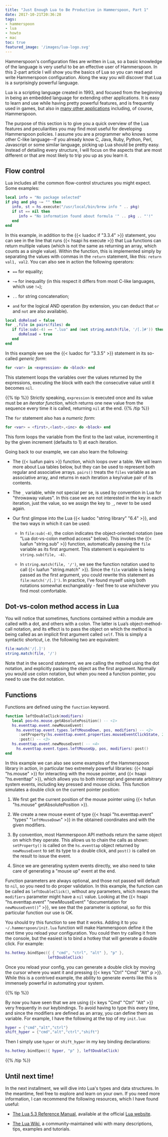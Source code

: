 ```yaml
---
title: "Just Enough Lua to Be Productive in Hammerspoon, Part 1"
date: 2017-10-21T20:36:28
tags:
- hammerspoon
- lua
- howto
- mac
toc: true
featured_image: '/images/lua-logo.svg'
---
```


Hammerspoon's configuration files are written in Lua, so a basic
knowledge of the language is very useful to be an effective user of
Hammerspoon. In this 2-part article I will show you the basics of Lua
so you can read and write Hammerspoon configuration. Along the way you
will discover that Lua is a surprisingly powerful language.

<!--more-->

Lua is a scripting language created in 1993, and focused from the
beginning in being an embedded language for extending other
applications. It is easy to learn and use while having pretty powerful
features, and is frequently used in games, but also in [many other
applications](https://en.wikipedia.org/wiki/List_of_applications_using_Lua)
including, of course, Hammerspoon.

The purpose of this section is to give you a quick overview of the Lua
features and peculiarities you may find most useful for developing
Hammerspoon policies. I assume you are a programmer who knows some
other C-like language--if you already know C, Java, Ruby, Python,
Perl, Javascript or some similar language, picking up Lua should be
pretty easy. Instead of detailing every structure, I will focus on the
aspects that are most different or that are most likely to trip you up
as you learn it.

Flow control
------------

Lua includes all the common flow-control structures you might
expect. Some examples:

``` lua
local info = "No package selected"
if pkg and pkg ~= "" then
   info, st = hs.execute("/usr/local/bin/brew info " .. pkg)
   if st == nil then
      info = "No information found about formula '" .. pkg .. "'!"
   end
end
```

In this example, in addition to the {{< luadoc if "3.3.4" >}}
statement, you can see in the line that runs {{< hsapi hs execute >}}
that Lua functions can return multiple values (which is not the same
as returning an array, which counts as a single value). Within the
function, this is implemented simply by separating the values with
commas in the `return` statement, like this: `return val1, val2`. You
can also see in action the following operators:

-   `==` for equality;

-   `~=` for inequality (in this respect it differs from most C-like languages, which use `!=`);

-   `..` for string concatenation;

-   `and` for the logical AND operation (by extension, you can deduct that `or` and `not` are also available).

```lua
local doReload = false
for _,file in pairs(files) do
   if file:sub(-4) == ".lua" and (not string.match(file, '/[.]#')) then
      doReload = true
   end
end
```

In this example we see the {{< luadoc for "3.3.5" >}} statement in its
so-called *generic form*:

```lua
for <var> in <expression> do <block> end
```

This statement loops the variables over the values returned by the
expressions, executing the block with each the consecutive value until
it becomes `nil`.

{{% tip %}}
Strictly speaking, `expression` is executed once and its value must be
an *iterator function*, which returns one new value from the sequence
every time it is called, returning `nil` at the end.
{{% /tip %}}

The `for` statement also has a *numeric form*:

```lua
for <var> = <first>,<last>,<inc> do <block> end
```

This form loops the variable from the first to the last value,
incrementing it by the given increment (defaults to 1) at each
iteration.

Going back to our example, we can also learn the following:

- The {{< luafun pairs >}} function, which loops over a table. We will
  learn more about Lua tables below, but they can be used to represent
  both regular and associative arrays. `pairs()` treats the `files`
  variable as an associative array, and returns in each iteration a
  key/value pair of its contents.

- The `_` variable, while not special per se, is used by convention in
  Lua for "throwaway values". In this case we are not interested in
  the key in each iteration, just the value, so we assign the key to
  `_`, never to be used again.

-  Our first glimpse into the Lua {{< luadoc "string library" "6.4" >}},
   and the two ways in which it can be used:

    - In `file:sub(-4)`, the colon indicates the object-oriented
      notation (see "Lua dot-vs-colon method access" below). This
      invokes the {{< luafun "string.sub" >}} function, automatically
      passing the `file` variable as its first argument. This
      statement is equivalent to `string.sub(file, -4)`.

    - In `string.match(file, '/')`, we see the function notation used
      to call {{< luafun "string.match" >}}. Since the `file` variable
      is being passed as the first argument, you could rewrite this
      statement as `file:match('/[.]')`. In practice, I’ve found
      myself using both notations somewhat exchangeably - feel free to
      use whichever you find most comfortable.

Dot-vs-colon method access in Lua
---------------------------------

You will notice that sometimes, functions contained within a module
are called with a dot, and others with a colon. The latter is Lua’s
object-method-call notation, and its effect is to pass the object on
which the method is being called as an implicit first argument called
`self`. This is simply a syntactic shortcut, i.e. the following two
are equivalent:

``` lua
file:match('/[.]')
string.match(file, '/')
```

Note that in the second statement, we are calling the method using the
dot notation, and explicitly passing the object as the first
argument. Normally you would use colon notation, but when you need a
function pointer, you need to use the dot notation.

Functions
---------

Functions are defined using the `function` keyword.

``` lua
function leftDoubleClick(modifiers)
   local pos=hs.mouse.getAbsolutePosition() -- <1>
   hs.eventtap.event.newMouseEvent(
     hs.eventtap.event.types.leftMouseDown, pos, modifiers) -- <2>
      :setProperty(hs.eventtap.event.properties.mouseEventClickState, 2)
      :post() -- <3>
   hs.eventtap.event.newMouseEvent( -- <4>
     hs.eventtap.event.types.leftMouseUp, pos, modifiers):post() 
end
```

In this example we can also see some examples of the Hammerspoon
library in action, in particular two extremely powerful libraries: {{<
hsapi "hs.mouse" >}} for interacting with the mouse pointer, and {{<
hsapi "hs.eventtap" >}}, which allows you to both intercept and
generate arbitrary system events, including key pressed and mouse
clicks. This function simulates a double click on the current pointer
position:

1. We first get the current position of the mouse pointer using {{<
   hsfun "hs.mouse" getAbsolutePosition >}}.

2. We create a new mouse event of type {{< hsapi "hs.eventtap.event"
   "types" "`leftMouseDown`" >}} in the obtained coordinates and with
   the given modifiers.

3. By convention, most Hammerspoon API methods return the same object
   on which they operate. This allows us to chain the calls as shown:
   `setProperty()` is called on the `hs.eventtap` object returned by
   `newMouseEvent` to set its type to a double click, and `post()` is
   called on the result to issue the event.

4. Since we are generating system events directly, we also need to take
   care of generating a "mouse up" event at the end.

Function parameters are always optional, and those not passed will
default to `nil`, so you need to do proper validation. In this
example, the function can be called as `leftDoubleClick()`, without
any parameters, which means the `modifiers` parameter might have a
`nil` value. Looking at the
{{< hsapi "hs.eventtap.event" "newMouseEvent" "documentation for `newMouseEvent()`" >}},
we see that the parameter is optional, so for this particular function
our use is OK.

You should try this function to see that it works. Adding it to you
`~/.hammerspoon/init.lua` function will make Hammerspoon define it the
next time you reload your configuration. You could then try calling it
from the console, but the easiest is to bind a hotkey that will
generate a double click. For example:

``` lua
hs.hotkey.bindSpec({ { "cmd", "ctrl", "alt" }, "p" },
                   leftDoubleClick)
```

Once you reload your config, you can generate a double click by moving
the cursor where you want it and pressing {{< keys "Ctrl" "Cmd" "Alt"
p >}}. While this is a contrived example, the ability to generate
events like this is immensely powerful in automating your system.

{{% tip %}} 

By now you have seen that we are using {{< keys "Cmd" "Ctrl" "Alt" >}} very
frequently in our keybindings. To avoid having to type this every
time, and since the modifiers are defined as an array, you can define
them as variable. For example, I have the following at the top of my
`init.lua`:

``` lua
hyper = {"cmd","alt","ctrl"}
shift_hyper = {"cmd","alt","ctrl","shift"}
```

Then I simply use `hyper` or `shift_hyper` in my key binding declarations:

``` lua
hs.hotkey.bindSpec({ hyper, "p" }, leftDoubleClick)
```

{{% /tip %}}

Until next time!
----------------

In the next installment, we will dive into Lua's types and data
structures. In the meantime, feel free to explore and learn on your
own. If you need more information, I can recommend the following
resources, which I have found useful:

-   [The Lua 5.3 Reference Manual](http://www.lua.org/manual/5.3/),
    available at the official [Lua website](http://www.lua.org).

-   [The Lua Wiki](http://lua-users.org/wiki/), a community-maintained
    wiki with many descriptions, tips, examples and tutorials.
